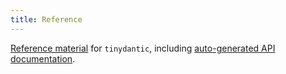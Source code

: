 ```yaml
---
title: Reference
---
```


[Reference material](https://diataxis.fr/reference/) for `tinydantic`, including [auto-generated API documentation](api/tinydantic/index.md).

